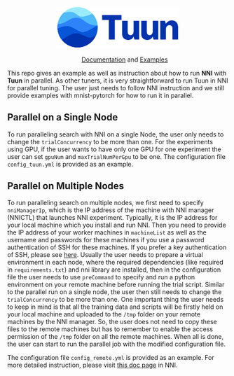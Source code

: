 <p align="center"><img src="docs/images/tuun_logo.svg" width=280 /></p>

<p align="center">
    &emsp;&emsp;
    <a href="https://petuum.github.io/tuun">Documentation</a> and
    <a href="https://github.com/petuum/tuun/tree/master/examples">Examples</a>
</p>

This repo gives an example as well as instruction about how to run **NNI** with **Tuun** in parallel. As other tuners, it is very straightforward to run Tuun in NNI for parallel tuning. The user just needs to follow NNI instruction and we still provide examples with mnist-pytorch for how to run it in parallel. 


## Parallel on a Single Node

To run paralleling search with NNI on a single Node, the user only needs to change the `trialConcurrency`  to be more than one. For the experiments using GPU, if the user wants to have only one GPU for one experiment the user can set `gpuNum`  and `maxTrialNumPerGpu` to be one. The configuration file `config_tuun.yml` is provided as an example.

## Parallel on Multiple Nodes
To run paralleling search on multiple nodes, we first need to specify `nniManagerIp`, which is the IP address of the machine with NNI manager (NNICTL) that launches NNI experiment. Typically, it is the IP address for your local machine which you install and run NNI. Then you need to provide the IP address of your worker machines in `machineList` as well as the username and passwords for these machines if you use a password authentication of SSH for these machines. If you prefer a key authentication of SSH, please see [here](https://nni.readthedocs.io/en/stable/TrainingService/RemoteMachineMode.html). Usually the user needs to prepare a virtual environment in each node, where the required dependencies (like required in `requirements.txt`) and nni library are installed, then in the configuration file the user needs to use `preCommand` to specify and run a python environment on your remote machine before running the trial script. Similar to the parallel run on a single node, the user then still needs to change the `trialConcurrency`  to be more than one. One important thing the user needs to keep in mind is that all the training data and scripts will be firstly held on your local machine and uploaded to the `/tmp` folder on your remote machines by the NNI manager. So, the user does not need to copy these files to the remote machines but has to remember to enable the access permission of the `/tmp` folder on all the remote machines. When all is done, the user can start to run the parallel job with the modified configuration file.

The configuration file `config_remote.yml` is provided as an example. For more detailed instruction, please visit [this doc page](https://nni.readthedocs.io/en/stable/TrainingService/RemoteMachineMode.html) in NNI.  

